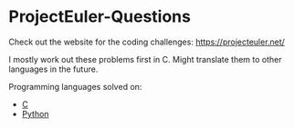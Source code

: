 # ProjectEuler-Questions

Check out the website for the coding challenges:
https://projecteuler.net/

I mostly work out these problems first in C.
Might translate them to other languages in the future.

Programming languages solved on:
  - [C](https://github.com/raiyanshadow/ProjectEuler-Questions/questions/c)
  - [Python](https://github.com/raiyanshadow/ProjectEuler-Questions/questions/python)

